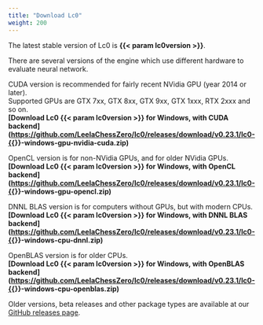 ```yaml
---
title: "Download Lc0"
weight: 200
---
```


The latest stable version of Lc0 is **{{< param lc0version >}}**.

There are several versions of the engine which use different hardware to evaluate neural network.


CUDA version is recommended for fairly recent NVidia GPU (year 2014 or later).  
Supported GPUs are GTX&nbsp;7xx, GTX&nbsp;8xx, GTX&nbsp;9xx, GTX&nbsp;1xxx, RTX&nbsp;2xxx and so on.  
**[Download Lc0 {{< param lc0version >}} for Windows, with CUDA backend](https://github.com/LeelaChessZero/lc0/releases/download/v0.23.1/lc0-{{<param lc0version>}}-windows-gpu-nvidia-cuda.zip)**

OpenCL version is for non-NVidia GPUs, and for older NVidia GPUs.  
**[Download Lc0 {{< param lc0version >}} for Windows, with OpenCL backend](https://github.com/LeelaChessZero/lc0/releases/download/v0.23.1/lc0-{{<param lc0version>}}-windows-gpu-opencl.zip)**

DNNL BLAS version is for computers without GPUs, but with modern CPUs.  
**[Download Lc0 {{< param lc0version >}} for Windows, with DNNL BLAS backend](https://github.com/LeelaChessZero/lc0/releases/download/v0.23.1/lc0-{{<param lc0version>}}-windows-cpu-dnnl.zip)**

OpenBLAS version is for older CPUs.  
**[Download Lc0 {{< param lc0version >}} for Windows, with OpenBLAS backend](https://github.com/LeelaChessZero/lc0/releases/download/v0.23.1/lc0-{{<param lc0version>}}-windows-cpu-openblas.zip)**

Older versions, beta releases and other package types are available at our [GitHub releases page](https://github.com/LeelaChessZero/lc0/releases).